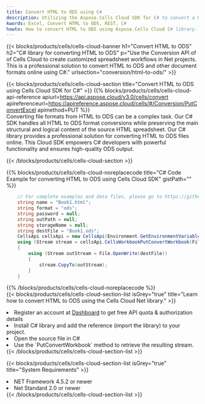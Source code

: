 ```yaml
---
title: Convert HTML to ODS using C# 
description: Utilizing the Aspose.Cells Cloud SDK for C# to convert a HTML format file to a ODS format file. 
kwords: Excel, Convert HTML to ODS, REST, C#
howto: How to convert HTML to ODS using Aspose.Cells Cloud C# library.
---
```



{{< blocks/products/cells/cells-cloud-banner h1="Convert HTML to ODS" h2="C# library for converting HTML to ODS" p="Use the Conversion API of of Cells Cloud to create customized spreadsheet workflows in Net projects. This is a professional solution to convert HTML to ODS and other document formats online using C#." urlsection="conversion/html-to-ods/" >}}

{{< blocks/products/cells/cells-cloud-section  title="Convert HTML to ODS using Cells Cloud SDK for C#" >}}
{{% blocks/products/cells/cells-cloud-api-reference  apiurl=https://api.aspose.cloud/v3.0/cells/convert  apireferenceurl=https://apireference.aspose.cloud/cells/#/Conversion/PutConvertExcel  apimethod=PUT %}}
<br/>
Converting file formats from HTML to ODS can be a complex task. Our C# SDK handles all HTML to ODS format conversions while preserving the main structural and logical content of the source HTML spreadsheet. Our C# library provides a professional solution for converting HTML to ODS files online. This Cloud SDK empowers C# developers with powerful functionality and ensures high-quality ODS output.

{{< /blocks/products/cells/cells-cloud-section >}}

{{% blocks/products/cells/cells-cloud-noreplacecode title="C# Code Example for converting HTML to ODS using Cells Cloud SDK" gistPath="" %}}
 
```cs
    // For complete examples and data files, please go to https://github.com/aspose-cells-cloud/aspose-cells-cloud-dotnet/
    string name = "Book1.html";
    string format = "ods";
    string password = null;
    string outPath = null;
    string storageName = null;
    string destFile = "Book1.ods";
    CellsApi cellsApi = new CellsApi(Environment.GetEnvironmentVariable("ProductClientId"), Environment.GetEnvironmentVariable("ProductClientSecret"));
    using (Stream stream = cellsApi.CellsWorkbookPutConvertWorkbook(File.OpenRead(name), format, password, outPath, storageName))
    {
        using (Stream outStream = File.OpenWrite(destFile))
        {
            stream.CopyTo(outStream);
        }
    }
```
 
{{% /blocks/products/cells/cells-cloud-noreplacecode  %}}
<br/>
{{< blocks/products/cells/cells-cloud-section-list isGrey="true"  title="Learn how to convert HTML to ODS using the Cells Cloud Net library." >}}
<li>Register an account at <a href="https://dashboard.aspose.cloud/">Dashboard</a> to get free API quota & authorization details</li>
<li>Install C# library and add the reference (import the library) to your project.</li>
<li>Open the source file in C#</li>
<li>Use the `PutConvertWorkbook` method to retrieve the resulting stream.</li>
{{< /blocks/products/cells/cells-cloud-section-list >}}

{{< blocks/products/cells/cells-cloud-section-list isGrey="true"  title="System Requirements" >}}
<li>NET Framework 4.5.2 or newer</li>
<li>Net Standard 2.0 or newer</li>
{{< /blocks/products/cells/cells-cloud-section-list >}}
